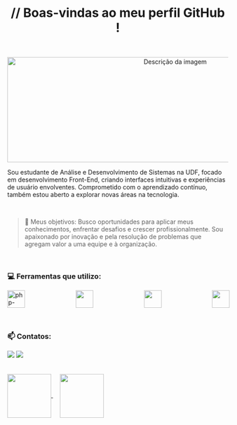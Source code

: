 <div align="center">
  
#  // Boas-vindas ao meu perfil GitHub !

</div>
<br>

<p align="center">
<img src="https://github.com/Kauareis-code/imags/blob/main/Tumblr.gif" alt="Descrição da imagem" width="750" height="240">
</p>

Sou estudante de Análise e Desenvolvimento de Sistemas na UDF, focado em desenvolvimento Front-End, criando interfaces intuitivas e experiências de usuário envolventes. Comprometido com o aprendizado contínuo, também estou aberto a explorar novas áreas na tecnologia.

<br>

> 🔎 Meus objetivos:
Busco oportunidades para aplicar meus conhecimentos, enfrentar desafios e crescer profissionalmente. Sou apaixonado por inovação e pela resolução de problemas que agregam valor a uma equipe e à organização.

<br>

### 💻 Ferramentas que utilizo:
<p style="display: flex; align-items: center;gap: 50px;">
<img loading="lazy" src="https://img.icons8.com/ios-filled/50/6C6ECF/php-logo.png" alt="php-logo" width="40" height="40"/> &nbsp;&nbsp;&nbsp;&nbsp;
<img loading="lazy" src="https://cdn.jsdelivr.net/gh/devicons/devicon@latest/icons/bootstrap/bootstrap-original.svg" width="40" height="40"/> &nbsp;&nbsp;&nbsp;&nbsp;
<img loading="lazy" src="https://cdn.jsdelivr.net/gh/devicons/devicon@latest/icons/c/c-line.svg" width="40" height="40"/> &nbsp;&nbsp;&nbsp;&nbsp;
<img loading="lazy" src="https://cdn.jsdelivr.net/gh/devicons/devicon@latest/icons/html5/html5-plain.svg"  width="40" height="40"/> &nbsp;&nbsp;&nbsp;&nbsp;
</p>
<br>

### 📫 Contatos:

<div>
<a href="https://www.linkedin.com/in/kau%C3%A3-d-456877238/" target="_blank"><img loading="lazy" src="https://img.shields.io/badge/-LinkedIn-%230077B5?style=for-the-badge&logo=linkedin&logoColor=white" target="_blank"></a> 
<a href = "mailto:kauareisgarcia0@gmail.com"><img loading="lazy" src="https://img.shields.io/badge/Gmail-D14836?style=for-the-badge&logo=gmail&logoColor=white" target="_blank"></a>

<br>
<br>
<br>

<a href="https://github.com/Kauareis-code/github-readme-stats">
  <img height=100 align="center" src="https://github-readme-stats.vercel.app/api?username=Kauareis-code&theme=transparent" />
</a>&nbsp;&nbsp;&nbsp;
<a href="https://github.com/Kauareis-code/convoychat">
  <img height=100 align="center" src="https://github-readme-stats.vercel.app/api/top-langs?username=Kauareis-code&layout=compact&langs_count=8&card_width=320&theme=transparent" />
</a>
